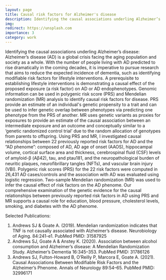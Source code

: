 ```yaml
---
layout: page
title: Causal risk factors for Alzheimer's disease
description: Identifying the causal associations underling Alzheimer’s disease
img: 
redirect: https://unsplash.com
importance: 3
category: work
---
```


Identifying the causal associations underling Alzheimer’s disease: Alzheimer’s disease (AD) is a global crisis facing the aging population and society as a whole. With the number of people living with AD predicted to rise dramatically in the coming decades, it is imperative to pursue research that aims to reduce the expected incidence of dementia, such as identifying modifiable risk factors for lifestyle interventions. A prerequisite to establishing lifestyle interventions is demonstrating a causal effect of the proposed exposure (a risk factor) on AD or AD endophenotypes. Genomic information can be used in polygenic risk score (PRS) and Mendelian randomization (MR) analysis to identify causal risk factors for disease. PRS provide an estimate of an individual's genetic propensity to a trait and can be used to infer genetic overlap between phenotypes via predicting one phenotype from the PRS of another. MR uses genetic variants as proxies for exposures to provide an estimate of the causal association between an intermediate exposure and an outcome and conceptually similar to a ‘genetic randomized control trial’ due to the random allocation of genotypes from parents to offspring. Using PRS and MR, I investigated causal relationships between 22 previously reported risk factors for AD and the “AD phenome”: composed of AD, AD age of onset (AAOS), hippocampal volume, cortical surface area and thickness, cerebrospinal ﬂuid (CSF) levels of amyloid-β (Aβ42), tau, and ptau181, and the neuropathological burden of neuritic plaques, neuroﬁbrillary tangles (NFTs), and vascular brain injury (VBI). Polygenic risk scores (PRS) for the 22 risk factors were computed in 26,431 AD cases/controls and the association with AD was evaluated using logistic regression. Two-sample Mendelian randomization (MR) was used to infer the causal effect of risk factors on the AD phenome. Our comprehensive examination of the genetic evidence for the causal relationships between previously reported risk factors in AD using PRS and MR supports a causal role for education, blood pressure, cholesterol levels, smoking, and diabetes with the AD phenome.

Selected Publications:
1.	Andrews SJ & Goate A. (2019). Mendelian randomization indicates that TNF is not causally associated with Alzheimer’s disease. Neurobiology of Aging. 84:241-e1. PubMed PMID: 31587925
2.	Andrews SJ, Goate A & Anstey K. (2020). Association between alcohol consumption and Alzheimer’s disease: A Mendelian Randomization Study. Alzheimer’s Dementia 16:345–353. PubMed PMID: 31786126
3.	Andrews SJ, Fulton-Howard B, O’Reilly P, Marcora E, Goate A. (2021). Causal Associations Between Modifiable Risk Factors and the Alzheimer’s Phenome. Annals of Neurology 89:54–65. PubMed PMID: 32996171
